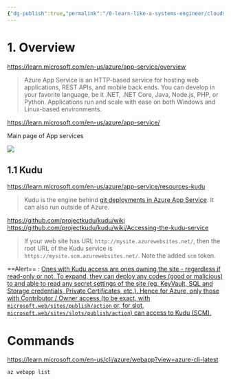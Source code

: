 ```yaml
---
{"dg-publish":true,"permalink":"/0-learn-like-a-systems-engineer/clouds/azure/azure-services/azure-app-services/","noteIcon":"","created":"2025-04-15T14:11:19.585-04:00"}
---
```





# 1. Overview
https://learn.microsoft.com/en-us/azure/app-service/overview
> Azure App Service is an HTTP-based service for hosting web applications, REST APIs, and mobile back ends. You can develop in your favorite language, be it .NET, .NET Core, Java, Node.js, PHP, or Python. Applications run and scale with ease on both Windows and Linux-based environments.


https://learn.microsoft.com/en-us/azure/app-service/

Main page of App services

![](https://i.imgur.com/D8k2yCj.png)



## 1.1 Kudu
https://learn.microsoft.com/en-us/azure/app-service/resources-kudu
>Kudu is the engine behind [git deployments in Azure App Service](https://azure.microsoft.com/en-us/documentation/articles/web-sites-publish-source-control/). It can also run outside of Azure.


https://github.com/projectkudu/kudu/wiki
https://github.com/projectkudu/kudu/wiki/Accessing-the-kudu-service
>If your web site has URL `http://mysite.azurewebsites.net/`, then the root URL of the Kudu service is `https://mysite.scm.azurewebsites.net/`. Note the added `scm` token.


==Alert== : [Ones with Kudu access are ones owning the site - regardless if read-only or not. To expand, they can deploy any codes (good or malicious) to and able to read any secret settings of the site (eg. KeyVault, SQL and Storage credentials, Private Certificates, etc.). Hence for Azure, only those with Contributor / Owner access (to be exact, with `microsoft.web/sites/publish/action` or, for slot, `microsoft.web/sites/slots/publish/action`) can access to Kudu (SCM).](https://github.com/projectkudu/kudu/wiki/Accessing-the-kudu-service#once-youre-in-the-kudu-service)



# Commands
https://learn.microsoft.com/en-us/cli/azure/webapp?view=azure-cli-latest
```
az webapp list
```

